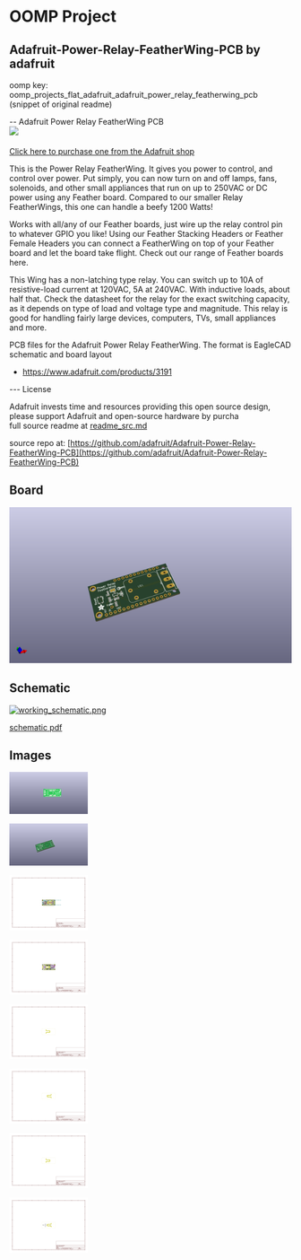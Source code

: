 # OOMP Project  
## Adafruit-Power-Relay-FeatherWing-PCB  by adafruit  
  
oomp key: oomp_projects_flat_adafruit_adafruit_power_relay_featherwing_pcb  
(snippet of original readme)  
  
-- Adafruit Power Relay FeatherWing PCB  
<a href="http://www.adafruit.com/products/3191"><img src="assets/image.jpg?raw=true" width="500px"><br/>  
Click here to purchase one from the Adafruit shop</a>  
  
This is the Power Relay FeatherWing. It gives you power to control, and control over power. Put simply, you can now turn on and off lamps, fans, solenoids, and other small appliances that run on up to 250VAC or DC power using any Feather board. Compared to our smaller Relay FeatherWings, this one can handle a beefy 1200 Watts!  
  
Works with all/any of our Feather boards, just wire up the relay control pin to whatever GPIO you like! Using our Feather Stacking Headers or Feather Female Headers you can connect a FeatherWing on top of your Feather board and let the board take flight. Check out our range of Feather boards here.  
  
This Wing has a non-latching type relay. You can switch up to 10A of resistive-load current at 120VAC, 5A at 240VAC. With inductive loads, about half that. Check the datasheet for the relay for the exact switching capacity, as it depends on type of load and voltage type and magnitude. This relay is good for handling fairly large devices, computers, TVs, small appliances and more.  
  
PCB files for the Adafruit Power Relay FeatherWing. The format is EagleCAD schematic and board layout  
- https://www.adafruit.com/products/3191  
  
--- License  
  
Adafruit invests time and resources providing this open source design, please support Adafruit and open-source hardware by purcha  
  full source readme at [readme_src.md](readme_src.md)  
  
source repo at: [https://github.com/adafruit/Adafruit-Power-Relay-FeatherWing-PCB](https://github.com/adafruit/Adafruit-Power-Relay-FeatherWing-PCB)  
## Board  
  
[![working_3d.png](working_3d_600.png)](working_3d.png)  
## Schematic  
  
[![working_schematic.png](working_schematic_600.png)](working_schematic.png)  
  
[schematic pdf](working_schematic.pdf)  
## Images  
  
[![working_3D_bottom.png](working_3D_bottom_140.png)](working_3D_bottom.png)  
  
[![working_3D_top.png](working_3D_top_140.png)](working_3D_top.png)  
  
[![working_assembly_page_01.png](working_assembly_page_01_140.png)](working_assembly_page_01.png)  
  
[![working_assembly_page_02.png](working_assembly_page_02_140.png)](working_assembly_page_02.png)  
  
[![working_assembly_page_03.png](working_assembly_page_03_140.png)](working_assembly_page_03.png)  
  
[![working_assembly_page_04.png](working_assembly_page_04_140.png)](working_assembly_page_04.png)  
  
[![working_assembly_page_05.png](working_assembly_page_05_140.png)](working_assembly_page_05.png)  
  
[![working_assembly_page_06.png](working_assembly_page_06_140.png)](working_assembly_page_06.png)  
